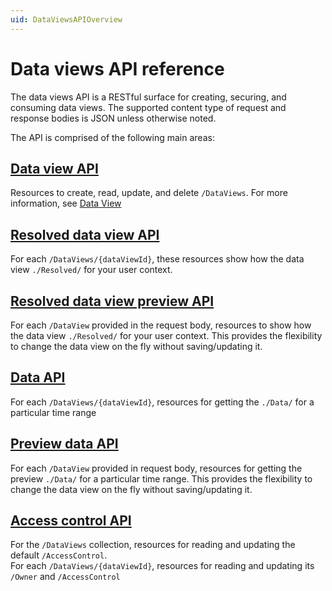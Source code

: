 ```yaml
---
uid: DataViewsAPIOverview
---
```


# Data views API reference

The data views API is a RESTful surface for creating, securing, and consuming data views. 
The supported content type of request and response bodies is JSON unless otherwise noted.

The API is comprised of the following main areas:

## [Data view API](xref:data-views-data-views)
Resources to create, read, update, and delete `/DataViews`. For more information, see [Data View](xref:DataViewsOverview)

## [Resolved data view API](xref:data-views-data-views-resolved)
For each `/DataViews/{dataViewId}`, these resources show how the data view `./Resolved/` for your user context.

## [Resolved data view preview API](xref:data-views-preview-data-views-resolved)
For each `/DataView` provided in the request body, resources to show how the data view `./Resolved/` for your user context. This provides the flexibility to change the data view on the fly without saving/updating it.

## [Data API](xref:data-views-data-views-data)
For each `/DataViews/{dataViewId}`, resources for getting the `./Data/` for a particular time range

## [Preview data API](xref:data-views-preview-data-views-data)
For each `/DataView` provided in request body, resources for getting the preview `./Data/` for a particular time range. This provides the flexibility to change the data view on the fly without saving/updating it.

## [Access control API](xref:data-views-access-control)
For the `/DataViews` collection, resources for reading and updating the default `/AccessControl`.  
For each `/DataViews/{dataViewId}`, resources for reading and updating its `/Owner` and `/AccessControl`
